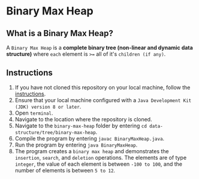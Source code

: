 # Binary Max Heap

## What is a Binary Max Heap?
A `Binary Max Heap` is a **complete binary tree (non-linear and dynamic data structure)** where `each` element is `>=` all of it's `children (if any)`.

## Instructions
1. If you have not cloned this repository on your local machine, follow the [instructions](https://github.com/shumarb/learning#how-to-use-this-repository).
2. Ensure that your local machine configured with a `Java Development Kit (JDK) version 8 or later`.
3. Open `terminal`.
4. Navigate to the location where the repository is cloned.
5. Navigate to the `binary-max-heap` folder by entering `cd data-structure/tree/binary-max-heap`.
6. Compile the program by entering `javac BinaryMaxHeap.java`.
7. Run the program by entering `java BinaryMaxHeap`.
8. The program creates a `binary max heap` and demonstrates the `insertion`, `search`, and `deletion` operations. The elements are of type `integer`, the value of each element is between `-100 to 100`, and the number of elements is between `5 to 12`.
